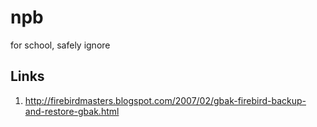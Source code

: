 # npb
for school, safely ignore

## Links

1. http://firebirdmasters.blogspot.com/2007/02/gbak-firebird-backup-and-restore-gbak.html
